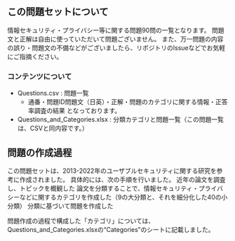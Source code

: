 ## この問題セットについて
情報セキュリティ・プライバシー等に関する問題90問の一覧となります。
問題文と正解は自由に使っていただいて問題ございません。
また、万一問題の内容の誤り・問題文の不備などがございましたら、リポジトリのIssueなどでお気軽にご指摘ください。
### コンテンツについて
- Questions.csv : 問題一覧
  - 通番・問題ID問題文（日英）・正解・問題のカテゴリに関する情報・正答率調査の結果 となっております。
- Questions_and_Categories.xlsx : 分類カテゴリと問題一覧（この問題一覧は、CSVと同内容です。）

## 問題の作成過程
この問題セットは、2013-2022年のユーザブルセキュリティに関する研究を参考に作成されました。
具体的には、次の手順を行いました。
近年の論文を調査し、トピックを概観した
論文を分類することで、情報セキュリティ・プライバシーなどに関するカテゴリを作成した（9の大分類と、それを細分化した40の小分類）
分類に基づいて問題を作成した

問題作成の過程で構成した「カテゴリ」については、Questions_and_Categories.xlsxの“Categories”のシートに記載しました。
